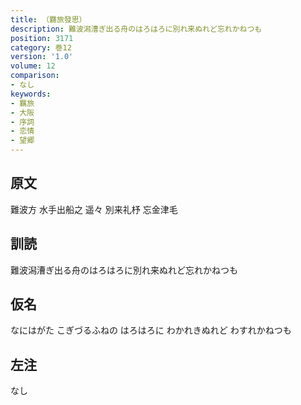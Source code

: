 ```yaml
---
title: （羇旅發思）
description: 難波潟漕ぎ出る舟のはろはろに別れ来ぬれど忘れかねつも
position: 3171
category: 巻12
version: '1.0'
volume: 12
comparison:
- なし
keywords:
- 羈旅
- 大阪
- 序詞
- 恋情
- 望郷
---
```


## 原文

難波方 水手出船之 遥々 別来礼杼 忘金津毛

## 訓読

難波潟漕ぎ出る舟のはろはろに別れ来ぬれど忘れかねつも

## 仮名

なにはがた こぎづるふねの はろはろに わかれきぬれど わすれかねつも

## 左注

なし
